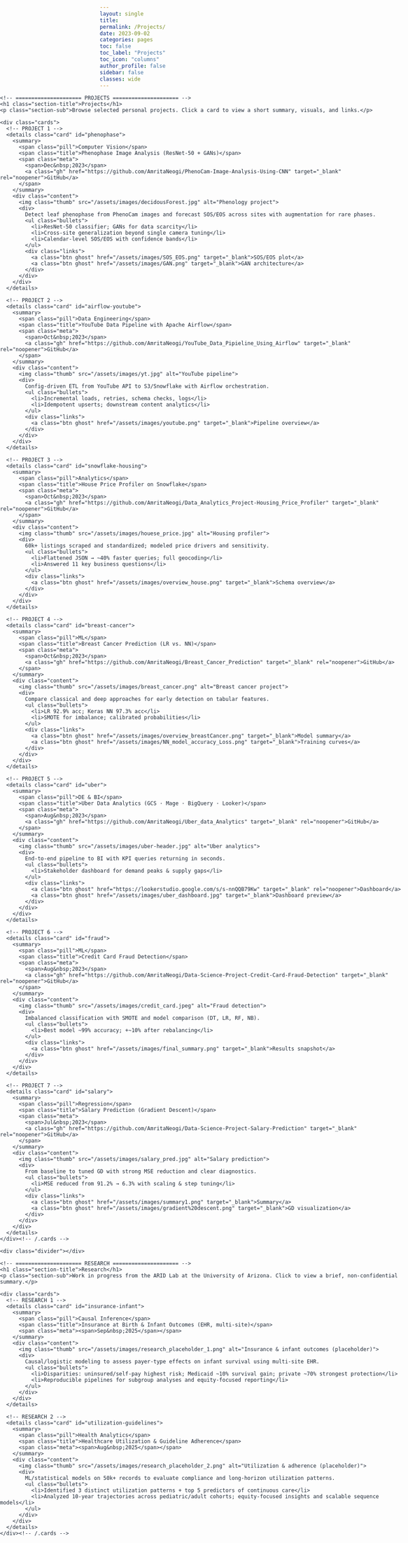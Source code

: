 ```yaml
---
layout: single
title:
permalink: /Projects/
date: 2023-09-02
categories: pages
toc: false
toc_label: "Projects"
toc_icon: "columns"
author_profile: false
sidebar: false
classes: wide
---
```


<link href="https://fonts.googleapis.com/css2?family=Inter:wght@400;600&display=swap" rel="stylesheet">

<style>
  :root{
    --brand:#336699; --ink:#1f2937; --muted:#6b7280; --card:#ffffff;
    --line:#e5e7eb; --ring:rgba(51,102,153,0.12); --bg:#f8fafc;

    --site-max: 1440px;
    --content-max: 1400px; /* allow a bit more width */
  }

  /* ===== Remove theme’s left gutter on this page ===== */
  @media (min-width: 768px){
    .layout--single .initial-content,
    .layout--single .page__inner-wrap{ padding-left:0 !important; }
    .layout--single .page__content{
      float:none !important;
      width:100% !important;
      max-width:none !important;
      margin:0 !important;
      padding-left:0 !important; padding-right:0 !important;
    }
  }

  /* ===== Full-bleed wrapper: starts at viewport’s hard left ===== */
  .edge{
    width:100vw;
    margin-left: calc(50% - 50vw);
  }

  /* Inner container (no left margin so it stays flush) */
  .wrap{
    font-family:'Inter', system-ui, -apple-system, Segoe UI, Roboto, Helvetica, Arial, sans-serif;
    color:var(--ink);
    max-width:min(var(--content-max), 98vw);
    margin:0;                /* keep flush left */
    padding:0 16px 0 0;      /* tiny right pad; left = 0 to be hard-left */
  }

  h1.section-title{ color:var(--brand); margin:.25rem 0 .4rem; font-size:clamp(24px,3vw,30px); }
  p.section-sub{ margin:0 0 .9rem; color:var(--muted); font-size:14.5px; }

  /* ===== Wider, responsive card grid ===== */
  .cards{ display:grid; gap:18px; }
  /* Wider minimum card size → makes each card “a little more” wide */
  @media (min-width: 900px){
    .cards{ grid-template-columns: repeat(auto-fit, minmax(420px, 1fr)); }
  }

  /* ===== Cards ===== */
  details.card{
    border:1px solid var(--line);
    border-radius:12px;
    background:var(--card);
    box-shadow:0 1px 0 var(--ring);
    overflow:clip;
  }
  .card + .card{ margin-top:10px; }
  @media (min-width:900px){ .card + .card{ margin-top:0; } }

  .card > summary{
    list-style:none; cursor:pointer;
    display:flex; align-items:center; gap:12px; flex-wrap:wrap;
    padding:12px 14px; outline:none;
  }
  .card > summary::-webkit-details-marker{ display:none; }

  .pill{
    font-size:12px; font-weight:600;
    color:var(--brand); background:#eef3f8;
    padding:4px 10px; border-radius:999px;
    border:1px solid #dbe2ea; white-space:nowrap;
  }
  .title{ font-weight:600; font-size:16px; color:var(--ink); }
  .meta{
    margin-left:auto; display:flex; gap:10px; align-items:center;
    color:var(--muted); font-size:13px;
  }
  .meta .gh{
    text-decoration:none; border:1px solid var(--brand); color:var(--brand);
    padding:5px 8px; border-radius:8px; font-weight:600; font-size:13px;
  }
  .meta .gh:hover{ background:var(--brand); color:#fff; }

  /* Wider inner layout for image/text */
  .content{
    display:grid; grid-template-columns:1fr; gap:12px;
    border-top:1px solid var(--line); padding:12px 14px 14px;
    font-size:15px; line-height:1.55;
  }
  @media (min-width: 900px){
    .content{ grid-template-columns: 360px 1fr; } /* was ~320 → wider */
  }
  @media (min-width: 1200px){
    .content{ grid-template-columns: 380px 1fr; } /* a touch wider on XL */
  }

  .thumb{
    width:100%; aspect-ratio:16/10; object-fit:cover;
    border-radius:10px; border:1px solid var(--line); background:var(--bg);
  }

  .bullets{ margin:.25rem 0 0; padding-left:18px; }
  .bullets li{ margin:.2rem 0; }
  .links{ display:flex; gap:10px; flex-wrap:wrap; margin-top:.5rem; }
  .btn{ display:inline-block; text-decoration:none; font-weight:600;
        padding:7px 10px; border-radius:9px; font-size:14px; }
  .btn.ghost{ border:1px solid var(--brand); color:var(--brand); }

  .divider{ height:1px; background:var(--line); margin:1.1rem 0 .8rem; }
</style>
<style>
/* ===== FIX: keep card content from overflowing ===== */
.cards details.card { overflow: visible; } /* or keep 'clip' if you prefer, the tracks below will fit */

.cards .content{
  display: grid;
  grid-template-columns: 1fr;       /* default: stack image over text */
  gap: 12px;
}

/* When there’s room for two columns, use a flexible left track that never overflows */
@media (min-width: 900px){
  .cards .content{
    /* Left track is min 260px, max ~42% of the card width */
    grid-template-columns: minmax(260px, 42%) 1fr;
  }
}

/* On wider screens, allow a bit more space for the image */
@media (min-width: 1200px){
  .cards .content{
    grid-template-columns: minmax(300px, 45%) 1fr;
  }
}

/* Super wide: give the image even more room without breaking the card */
@media (min-width: 1600px){
  .cards .content{
    grid-template-columns: minmax(340px, 46%) 1fr;
  }
}
</style>


<div class="edge">
  <div class="wrap">

    <!-- ===================== PROJECTS ===================== -->
    <h1 class="section-title">Projects</h1>
    <p class="section-sub">Browse selected personal projects. Click a card to view a short summary, visuals, and links.</p>

    <div class="cards">
      <!-- PROJECT 1 -->
      <details class="card" id="phenophase">
        <summary>
          <span class="pill">Computer Vision</span>
          <span class="title">Phenophase Image Analysis (ResNet-50 + GANs)</span>
          <span class="meta">
            <span>Dec&nbsp;2023</span>
            <a class="gh" href="https://github.com/AmritaNeogi/PhenoCam-Image-Analysis-Using-CNN" target="_blank" rel="noopener">GitHub</a>
          </span>
        </summary>
        <div class="content">
          <img class="thumb" src="/assets/images/decidousForest.jpg" alt="Phenology project">
          <div>
            Detect leaf phenophase from PhenoCam images and forecast SOS/EOS across sites with augmentation for rare phases.
            <ul class="bullets">
              <li>ResNet-50 classifier; GANs for data scarcity</li>
              <li>Cross-site generalization beyond single camera tuning</li>
              <li>Calendar-level SOS/EOS with confidence bands</li>
            </ul>
            <div class="links">
              <a class="btn ghost" href="/assets/images/SOS_EOS.png" target="_blank">SOS/EOS plot</a>
              <a class="btn ghost" href="/assets/images/GAN.png" target="_blank">GAN architecture</a>
            </div>
          </div>
        </div>
      </details>

      <!-- PROJECT 2 -->
      <details class="card" id="airflow-youtube">
        <summary>
          <span class="pill">Data Engineering</span>
          <span class="title">YouTube Data Pipeline with Apache Airflow</span>
          <span class="meta">
            <span>Oct&nbsp;2023</span>
            <a class="gh" href="https://github.com/AmritaNeogi/YouTube_Data_Pipieline_Using_Airflow" target="_blank" rel="noopener">GitHub</a>
          </span>
        </summary>
        <div class="content">
          <img class="thumb" src="/assets/images/yt.jpg" alt="YouTube pipeline">
          <div>
            Config-driven ETL from YouTube API to S3/Snowflake with Airflow orchestration.
            <ul class="bullets">
              <li>Incremental loads, retries, schema checks, logs</li>
              <li>Idempotent upserts; downstream content analytics</li>
            </ul>
            <div class="links">
              <a class="btn ghost" href="/assets/images/youtube.png" target="_blank">Pipeline overview</a>
            </div>
          </div>
        </div>
      </details>

      <!-- PROJECT 3 -->
      <details class="card" id="snowflake-housing">
        <summary>
          <span class="pill">Analytics</span>
          <span class="title">House Price Profiler on Snowflake</span>
          <span class="meta">
            <span>Oct&nbsp;2023</span>
            <a class="gh" href="https://github.com/AmritaNeogi/Data_Analytics_Project-Housing_Price_Profiler" target="_blank" rel="noopener">GitHub</a>
          </span>
        </summary>
        <div class="content">
          <img class="thumb" src="/assets/images/houese_price.jpg" alt="Housing profiler">
          <div>
            60k+ listings scraped and standardized; modeled price drivers and sensitivity.
            <ul class="bullets">
              <li>Flattened JSON → ~40% faster queries; full geocoding</li>
              <li>Answered 11 key business questions</li>
            </ul>
            <div class="links">
              <a class="btn ghost" href="/assets/images/overview_house.png" target="_blank">Schema overview</a>
            </div>
          </div>
        </div>
      </details>

      <!-- PROJECT 4 -->
      <details class="card" id="breast-cancer">
        <summary>
          <span class="pill">ML</span>
          <span class="title">Breast Cancer Prediction (LR vs. NN)</span>
          <span class="meta">
            <span>Oct&nbsp;2023</span>
            <a class="gh" href="https://github.com/AmritaNeogi/Breast_Cancer_Prediction" target="_blank" rel="noopener">GitHub</a>
          </span>
        </summary>
        <div class="content">
          <img class="thumb" src="/assets/images/breast_cancer.png" alt="Breast cancer project">
          <div>
            Compare classical and deep approaches for early detection on tabular features.
            <ul class="bullets">
              <li>LR 92.9% acc; Keras NN 97.3% acc</li>
              <li>SMOTE for imbalance; calibrated probabilities</li>
            </ul>
            <div class="links">
              <a class="btn ghost" href="/assets/images/overview_breastCancer.png" target="_blank">Model summary</a>
              <a class="btn ghost" href="/assets/images/NN_model_accuracy_Loss.png" target="_blank">Training curves</a>
            </div>
          </div>
        </div>
      </details>

      <!-- PROJECT 5 -->
      <details class="card" id="uber">
        <summary>
          <span class="pill">DE & BI</span>
          <span class="title">Uber Data Analytics (GCS · Mage · BigQuery · Looker)</span>
          <span class="meta">
            <span>Aug&nbsp;2023</span>
            <a class="gh" href="https://github.com/AmritaNeogi/Uber_data_Analytics" target="_blank" rel="noopener">GitHub</a>
          </span>
        </summary>
        <div class="content">
          <img class="thumb" src="/assets/images/uber-header.jpg" alt="Uber analytics">
          <div>
            End-to-end pipeline to BI with KPI queries returning in seconds.
            <ul class="bullets">
              <li>Stakeholder dashboard for demand peaks & supply gaps</li>
            </ul>
            <div class="links">
              <a class="btn ghost" href="https://lookerstudio.google.com/s/s-nnQQB79Kw" target="_blank" rel="noopener">Dashboard</a>
              <a class="btn ghost" href="/assets/images/uber_dashboard.jpg" target="_blank">Dashboard preview</a>
            </div>
          </div>
        </div>
      </details>

      <!-- PROJECT 6 -->
      <details class="card" id="fraud">
        <summary>
          <span class="pill">ML</span>
          <span class="title">Credit Card Fraud Detection</span>
          <span class="meta">
            <span>Aug&nbsp;2023</span>
            <a class="gh" href="https://github.com/AmritaNeogi/Data-Science-Project-Credit-Card-Fraud-Detection" target="_blank" rel="noopener">GitHub</a>
          </span>
        </summary>
        <div class="content">
          <img class="thumb" src="/assets/images/credit_card.jpeg" alt="Fraud detection">
          <div>
            Imbalanced classification with SMOTE and model comparison (DT, LR, RF, NB).
            <ul class="bullets">
              <li>Best model ~99% accuracy; +~10% after rebalancing</li>
            </ul>
            <div class="links">
              <a class="btn ghost" href="/assets/images/final_summary.png" target="_blank">Results snapshot</a>
            </div>
          </div>
        </div>
      </details>

      <!-- PROJECT 7 -->
      <details class="card" id="salary">
        <summary>
          <span class="pill">Regression</span>
          <span class="title">Salary Prediction (Gradient Descent)</span>
          <span class="meta">
            <span>Jul&nbsp;2023</span>
            <a class="gh" href="https://github.com/AmritaNeogi/Data-Science-Project-Salary-Prediction" target="_blank" rel="noopener">GitHub</a>
          </span>
        </summary>
        <div class="content">
          <img class="thumb" src="/assets/images/salary_pred.jpg" alt="Salary prediction">
          <div>
            From baseline to tuned GD with strong MSE reduction and clear diagnostics.
            <ul class="bullets">
              <li>MSE reduced from 91.2% → 6.3% with scaling & step tuning</li>
            </ul>
            <div class="links">
              <a class="btn ghost" href="/assets/images/summary1.png" target="_blank">Summary</a>
              <a class="btn ghost" href="/assets/images/gradient%20descent.png" target="_blank">GD visualization</a>
            </div>
          </div>
        </div>
      </details>
    </div><!-- /.cards -->

    <div class="divider"></div>

    <!-- ===================== RESEARCH ===================== -->
    <h1 class="section-title">Research</h1>
    <p class="section-sub">Work in progress from the ARID Lab at the University of Arizona. Click to view a brief, non-confidential summary.</p>

    <div class="cards">
      <!-- RESEARCH 1 -->
      <details class="card" id="insurance-infant">
        <summary>
          <span class="pill">Causal Inference</span>
          <span class="title">Insurance at Birth & Infant Outcomes (EHR, multi-site)</span>
          <span class="meta"><span>Sep&nbsp;2025</span></span>
        </summary>
        <div class="content">
          <img class="thumb" src="/assets/images/research_placeholder_1.png" alt="Insurance & infant outcomes (placeholder)">
          <div>
            Causal/logistic modeling to assess payer-type effects on infant survival using multi-site EHR.
            <ul class="bullets">
              <li>Disparities: uninsured/self-pay highest risk; Medicaid ~10% survival gain; private ~70% strongest protection</li>
              <li>Reproducible pipelines for subgroup analyses and equity-focused reporting</li>
            </ul>
          </div>
        </div>
      </details>

      <!-- RESEARCH 2 -->
      <details class="card" id="utilization-guidelines">
        <summary>
          <span class="pill">Health Analytics</span>
          <span class="title">Healthcare Utilization & Guideline Adherence</span>
          <span class="meta"><span>Aug&nbsp;2025</span></span>
        </summary>
        <div class="content">
          <img class="thumb" src="/assets/images/research_placeholder_2.png" alt="Utilization & adherence (placeholder)">
          <div>
            ML/statistical models on 50k+ records to evaluate compliance and long-horizon utilization patterns.
            <ul class="bullets">
              <li>Identified 3 distinct utilization patterns + top 5 predictors of continuous care</li>
              <li>Analyzed 10-year trajectories across pediatric/adult cohorts; equity-focused insights and scalable sequence models</li>
            </ul>
          </div>
        </div>
      </details>
    </div><!-- /.cards -->

  </div>
</div>

<script>
  // Keep only one card open per grid
  document.querySelectorAll('.cards').forEach((grid) => {
    grid.querySelectorAll('details.card').forEach((d) => {
      d.addEventListener('toggle', () => {
        if (d.open) grid.querySelectorAll('details.card').forEach(o => { if (o !== d) o.removeAttribute('open'); });
      });
    });
  });
</script>
